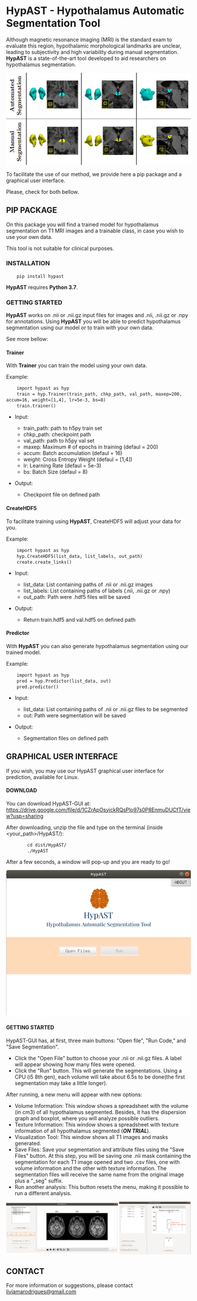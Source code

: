 # HypAST - Hypothalamus Automatic Segmentation Tool

Although magnetic resonance imaging (MRI) is the standard exam to evaluate this region, hypothalamic morphological landmarks are unclear, leading to subjectivity and high variability during manual segmentation. **HypAST** is a state-of-the-art tool developed to aid researchers on hypothalamus segmentation. 

<img src=https://github.com/MICLab-Unicamp/HypAST/blob/master/figs/predictions.png>

To facilitate the use of our method, we provide here a pip package and a graphical user interface. 

Please, check for both bellow.

## PIP PACKAGE

On this package you will find a trained model for hypothalamus segmentation on T1 MRI images and a trainable class, in case you wish to use your own data.

This tool is not suitable for clinical purposes.

### INSTALLATION

        pip install hypast

**HypAST** requires **Python 3.7**.

### GETTING STARTED

**HypAST** works on .nii or .nii.gz input files for images and .nii, .nii.gz or .npy for annotations. 
Using **HypAST** you will be able to predict hypothalamus segmentation using our model or to train with your own data.

See more bellow:

#### Trainer

With **Trainer** you can train the model using your own data. 

Example:

        import hypast as hyp
        train = hyp.Trainer(train_path, chkp_path, val_path, maxep=200, accum=16, weight=[1,4], lr=5e-3, bs=8)
        train.trainer()

- Input:

    - train_path: path to h5py train set
    - chkp_path: checkpoint path
    - val_path: path to h5py val set
    - maxep: Maximum # of epochs in training (defaul = 200)
    - accum: Batch accumulation (defaul = 16)
    - weight: Cross Entropy Weight (defaul = [1,4])
    - lr: Learning Rate (defaul = 5e-3)
    - bs: Batch Size (defaul = 8)

- Output:
    - Checkpoint file on defined path


#### CreateHDF5


To facilitate training using **HypAST**, CreateHDF5 will adjust your data for you.

Example:

        import hypast as hyp
        hyp.CreateHDF5(list_data, list_labels, out_path)
        create.create_links() 

- Input:

    - list_data: List containing paths of .nii or .nii.gz images
    - list_labels: List containing paths of labels (.nii, .nii.gz or .npy)
    - out_path: Path were .hdf5 files will be saved

- Output:

    - Return train.hdf5 and val.hdf5 on defined path 

#### Predictor

With **HypAST** you can also generate hypothalamus segmentation using our trained model.

Example:
        
        import hypast as hyp
        pred = hyp.Predictor(list_data, out)
        pred.predictor()

- Input:

    - list_data: List containing paths of .nii or .nii.gz files to be segmented
    - out: Path were segmentation will be saved

- Output:

    - Segmentation files on defined path

## GRAPHICAL USER INTERFACE

If you wish, you may use our HypAST graphical user interface for prediction, available for Linux.

#### DOWNLOAD

You can download HypAST-GUI at: https://drive.google.com/file/d/1CZrApOsyickRQsPlo97s0P8EnmuDUCfT/view?usp=sharing

After downloading, unzip the file and type on the terminal (inside <your_path>/HypAST/):
           
            cd dist/HypAST/
            ./HypAST       

After a few seconds, a window will pop-up and you are ready to go!

<img src=https://github.com/MICLab-Unicamp/HypAST/blob/master/figs/hypast1.png>

#### GETTING STARTED

HypAST-GUI has, at first, three main buttons: "Open file", "Run Code," and "Save Segmentation".

- Click the "Open File" button to choose your .nii or .nii.gz files. A label will appear showing how many files were opened.
- Click the "Run" button. This will generate the segmentations. Using a CPU (i5 8th gen), each volume will take about 6.5s to be done(the first segmentation may take a little longer). 

After running, a new menu will appear with new options:


- Volume Information: This window shows a spreadsheet with the volume (in cm3) of all hypothalamus segmented. Besides, it has the dispersion graph and boxplot, where you will analyze possible outliers.
- Texture Information: This window shows a spreadsheet with texture information of all hypothalamus segmented (***ON TRIAL***).
- Visualization Tool: This window shows all T1 images and masks generated.
- Save Files: Save your segmentation and attribute files using the "Save Files" button. At this step, you will be saving one .nii mask containing the segmentation for each T1 image opened and two .csv files, one with volume information and the other with texture information. The segmentation files will receive the same name from the original image plus a "_seg" suffix. 
- Run another analysis: This button resets the menu, making it possible to run a different analysis.

<img src=https://github.com/MICLab-Unicamp/HypAST/blob/master/figs/hypast2.png>

## CONTACT

For more information or suggestions, please contact liviamarodrigues@gmail.com


